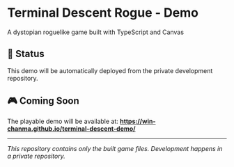 # Terminal Descent Rogue - Demo

A dystopian roguelike game built with TypeScript and Canvas

## 🚀 Status

This demo will be automatically deployed from the private development repository.

## 🎮 Coming Soon

The playable demo will be available at:
**https://win-chanma.github.io/terminal-descent-demo/**

---

*This repository contains only the built game files. Development happens in a private repository.*